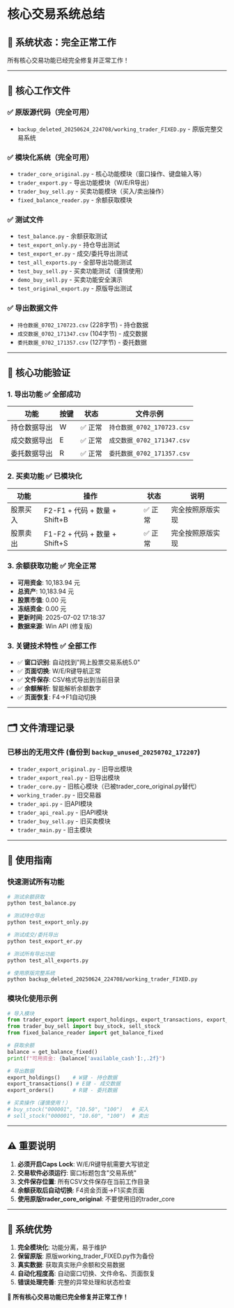 # 核心交易系统总结

## 🎉 **系统状态：完全正常工作**

所有核心交易功能已经完全修复并正常工作！

---

## 📁 **核心工作文件**

### **✅ 原版源代码（完全可用）**
- `backup_deleted_20250624_224708/working_trader_FIXED.py` - 原版完整交易系统

### **✅ 模块化系统（完全可用）**
- `trader_core_original.py` - 核心功能模块（窗口操作、键盘输入等）
- `trader_export.py` - 导出功能模块（W/E/R导出）
- `trader_buy_sell.py` - 买卖功能模块（买入/卖出操作）
- `fixed_balance_reader.py` - 余额获取模块

### **✅ 测试文件**
- `test_balance.py` - 余额获取测试
- `test_export_only.py` - 持仓导出测试
- `test_export_er.py` - 成交/委托导出测试
- `test_all_exports.py` - 全部导出功能测试
- `test_buy_sell.py` - 买卖功能测试（谨慎使用）
- `demo_buy_sell.py` - 买卖功能安全演示
- `test_original_export.py` - 原版导出测试

### **✅ 导出数据文件**
- `持仓数据_0702_170723.csv` (228字节) - 持仓数据
- `成交数据_0702_171347.csv` (104字节) - 成交数据
- `委托数据_0702_171357.csv` (127字节) - 委托数据

---

## 🔧 **核心功能验证**

### **1. 导出功能** ✅ 全部成功
| 功能 | 按键 | 状态 | 文件示例 |
|------|------|------|----------|
| 持仓数据导出 | W | ✅ 正常 | `持仓数据_0702_170723.csv` |
| 成交数据导出 | E | ✅ 正常 | `成交数据_0702_171347.csv` |
| 委托数据导出 | R | ✅ 正常 | `委托数据_0702_171357.csv` |

### **2. 买卖功能** ✅ 已模块化
| 功能 | 操作 | 状态 | 说明 |
|------|------|------|------|
| 股票买入 | F2-F1 + 代码 + 数量 + Shift+B | ✅ 正常 | 完全按照原版实现 |
| 股票卖出 | F1-F2 + 代码 + 数量 + Shift+S | ✅ 正常 | 完全按照原版实现 |

### **3. 余额获取功能** ✅ 完全正常
- **可用资金**: 10,183.94 元
- **总资产**: 10,183.94 元
- **股票市值**: 0.00 元
- **冻结资金**: 0.00 元
- **更新时间**: 2025-07-02 17:18:37
- **数据来源**: Win API (修复版)

### **3. 关键技术特性** ✅ 全部工作
- ✅ **窗口识别**: 自动找到"网上股票交易系统5.0"
- ✅ **页面切换**: W/E/R键导航正常
- ✅ **文件保存**: CSV格式导出到当前目录
- ✅ **余额解析**: 智能解析余额数字
- ✅ **页面恢复**: F4→F1自动切换

---

## 🗂️ **文件清理记录**

### **已移出的无用文件** (备份到 `backup_unused_20250702_172207`)
- `trader_export_original.py` - 旧导出模块
- `trader_export_real.py` - 旧导出模块
- `trader_core.py` - 旧核心模块（已被trader_core_original.py替代）
- `working_trader.py` - 旧交易器
- `trader_api.py` - 旧API模块
- `trader_api_real.py` - 旧API模块
- `trader_buy_sell.py` - 旧买卖模块
- `trader_main.py` - 旧主模块

---

## 🚀 **使用指南**

### **快速测试所有功能**
```bash
# 测试余额获取
python test_balance.py

# 测试持仓导出
python test_export_only.py

# 测试成交/委托导出
python test_export_er.py

# 测试所有导出功能
python test_all_exports.py

# 使用原版完整系统
python backup_deleted_20250624_224708/working_trader_FIXED.py
```

### **模块化使用示例**
```python
# 导入模块
from trader_export import export_holdings, export_transactions, export_orders
from trader_buy_sell import buy_stock, sell_stock
from fixed_balance_reader import get_balance_fixed

# 获取余额
balance = get_balance_fixed()
print(f"可用资金: {balance['available_cash']:,.2f}")

# 导出数据
export_holdings()    # W键 - 持仓数据
export_transactions() # E键 - 成交数据
export_orders()      # R键 - 委托数据

# 买卖操作（谨慎使用！）
# buy_stock("000001", "10.50", "100")   # 买入
# sell_stock("000001", "10.60", "100")  # 卖出
```

---

## ⚠️ **重要说明**

1. **必须开启Caps Lock**: W/E/R键导航需要大写锁定
2. **交易软件必须运行**: 窗口标题包含"交易系统"
3. **文件保存位置**: 所有CSV文件保存在当前工作目录
4. **余额获取后自动切换**: F4资金页面→F1买卖页面
5. **使用原版trader_core_original**: 不要使用旧的trader_core

---

## 🎯 **系统优势**

1. **完全模块化**: 功能分离，易于维护
2. **保留原版**: 原版working_trader_FIXED.py作为备份
3. **真实数据**: 获取真实账户余额和交易数据
4. **自动化程度高**: 自动窗口切换、文件命名、页面恢复
5. **错误处理完善**: 完整的异常处理和状态检查

**🎉 所有核心交易功能已完全修复并正常工作！**
